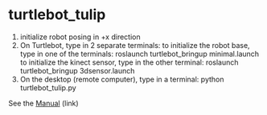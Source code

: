 # turtlebot_tulip
1. initialize robot posing in +x direction
2. On Turtlebot, type in 2 separate terminals:
to initialize the robot base, type in one of the terminals:
roslaunch turtlebot_bringup minimal.launch
to initialize the kinect sensor, type in the other terminal:
roslaunch turtlebot_bringup 3dsensor.launch
3. On the desktop (remote computer), type in a terminal:
python turtlebot_tulip.py

See the [Manual](https://docs.google.com/document/d/1sBnWNXFJxOP8jNQ0nZuvYWrhdTBopmQB8WV3RIIEl84/edit?usp=sharing) (link)

